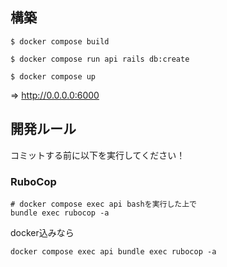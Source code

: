 ## 構築
```
$ docker compose build
```
```
$ docker compose run api rails db:create
```
```
$ docker compose up
```
=> http://0.0.0.0:6000

## 開発ルール
コミットする前に以下を実行してください！

### RuboCop
```
# docker compose exec api bashを実行した上で
bundle exec rubocop -a
```

docker込みなら
```
docker compose exec api bundle exec rubocop -a
```
